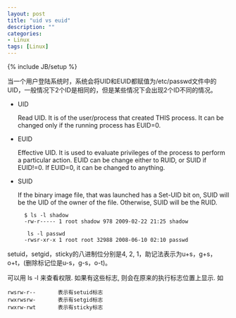 ```yaml
---
layout: post
title: "uid vs euid"
description: ""
categories:
- Linux
tags: [Linux]
---
```

{% include JB/setup %}


当一个用户登陆系统时，系统会将UID和EUID都赋值为/etc/passwd文件中的UID，一般情况下2个ID是相同的，但是某些情况下会出现2个ID不同的情况。

* UID

	Read UID. It is of the user/process that created THIS process. It can be changed only if the running process has EUID=0.
	
* EUID

	Effective UID. It is used to evaluate privileges of the process to perform a particular action. EUID can be change either to RUID, or SUID if EUID!=0. If EUID=0, it can be changed to anything.
* SUID 

	If the binary image file, that was launched has a Set-UID bit on, SUID will be the UID of the owner of the file. Otherwise, SUID will be the RUID.
	
		$ ls -l shadow
		-rw-r----- 1 root shadow 978 2009-02-22 21:25 shadow
		
		 ls -l passwd
		-rwsr-xr-x 1 root root 32988 2008-06-10 02:10 passwd
		
setuid，setgid，sticky的八进制位分别是4, 2, 1，助记法表示为u+s，g+s，o+t，(删除标记位是u-s，g-s，o-t)。

可以用 ls -l 来查看权限. 如果有这些标志, 则会在原来的执行标志位置上显示. 如 

	rwsrw-r--       表示有setuid标志 
	rwxrwsrw-       表示有setgid标志 
	rwxrw-rwt       表示有sticky标志 